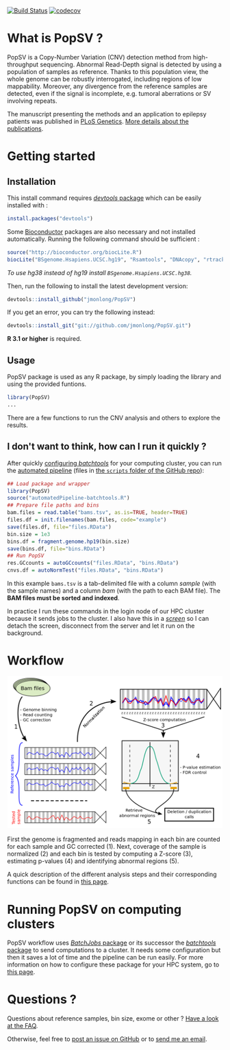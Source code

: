 [![Build Status](https://travis-ci.org/jmonlong/PopSV.svg?branch=master)](https://travis-ci.org/jmonlong/PopSV)
[![codecov](https://codecov.io/gh/jmonlong/PopSV/branch/master/graph/badge.svg)](https://codecov.io/gh/jmonlong/PopSV)

# What is PopSV ?

PopSV is a Copy-Number Variation (CNV) detection method from high-throughput sequencing. 
Abnormal Read-Depth signal is detected by using a population of samples as reference. 
Thanks to this population view, the whole genome can be robustly interrogated, including regions of low mappability. 
Moreover, any divergence from the reference samples are detected, even if the signal is incomplete, e.g. tumoral aberrations or SV involving repeats.

The manuscript presenting the methods and an application to epilepsy patients was published in [PLoS Genetics](http://journals.plos.org/plosgenetics/article?id=10.1371/journal.pgen.1007285). [More details about the publications](6-Publication.md).

# Getting started

## Installation

This install command requires [*devtools* package](https://github.com/hadley/devtools) which can be easily installed with :

```r
install.packages("devtools")
```

Some [Bioconductor](http://bioconductor.org/) packages are also necessary and not installed automatically. Running the following command should be sufficient :

```r
source("http://bioconductor.org/biocLite.R")
biocLite("BSgenome.Hsapiens.UCSC.hg19", "Rsamtools", "DNAcopy", "rtracklayer")
```

*To use hg38 instead of hg19 install `BSgenome.Hsapiens.UCSC.hg38`.*

Then, run the following to install the latest development version:

```r
devtools::install_github("jmonlong/PopSV")
```

If you get an error, you can try the following instead:

```r
devtools::install_git("git://github.com/jmonlong/PopSV.git")
```

**R 3.1 or higher** is required.


## Usage

PopSV package is used as any R package, by simply loading the library and using the provided funtions.

```r
library(PopSV)
...
```

There are a few functions to run the CNV analysis and others to explore the results.

## I don't want to think, how can I run it quickly ?

After quickly [configuring *batchtools*](2-ClusterManagement.md#installation-and-configuration) for your computing cluster, you can run the [automated pipeline](2-ClusterManagement.md#automated-run) (files in [the `scripts` folder of the GitHub repo](https://github.com/jmonlong/PopSV/tree/master/scripts/batchtools)):

```r
## Load package and wrapper
library(PopSV)
source("automatedPipeline-batchtools.R")
## Prepare file paths and bins
bam.files = read.table("bams.tsv", as.is=TRUE, header=TRUE)
files.df = init.filenames(bam.files, code="example")
save(files.df, file="files.RData")
bin.size = 1e3
bins.df = fragment.genome.hp19(bin.size)
save(bins.df, file="bins.RData")
## Run PopSV
res.GCcounts = autoGCcounts("files.RData", "bins.RData")
cnvs.df = autoNormTest("files.RData", "bins.RData")
```

In this example `bams.tsv` is a tab-delimited file with a column *sample* (with the sample names) and a column *bam* (with the path to each BAM file). The **BAM files must be sorted and indexed**.

In practice I run these commands in the login node of our HPC cluster because it sends jobs to the cluster. 
I also have this in a [*screen*](https://www.gnu.org/software/screen/manual/screen.html) so I can detach the screen, disconnect from the server and let it run on the background.

# Workflow

![PopSV workflow](public/PopSVworkflow.png)

First the genome is fragmented and reads mapping in each bin are counted for each sample and GC corrected (1). Next, coverage of the sample is normalized (2) and each bin is tested by computing a Z-score (3), estimating p-values (4) and identifying abnormal regions (5).

A quick description of the different analysis steps and their corresponding functions can be found in [this page](1-BasicWorkflow.md).


# Running PopSV on computing clusters

PopSV workflow uses [*BatchJobs* package](https://github.com/tudo-r/BatchJobs) or its successor the [*batchtools* package](https://mllg.github.io/batchtools/) to send computations to a cluster. 
It needs some configuration but then it saves a lot of time and the pipeline can be run easily. 
For more information on how to configure these package for your HPC system, go to [this page](2-ClusterManagement.md).

# Questions ?

Questions about reference samples, bin size, exome or other ? [Have a look at the FAQ](5-FAQ.md).

Otherwise, feel free to [post an issue on GitHub](https://github.com/jmonlong/PopSV/issues) or to [send me an email](mailto:jean.monlong@mail.mcgill.ca).
